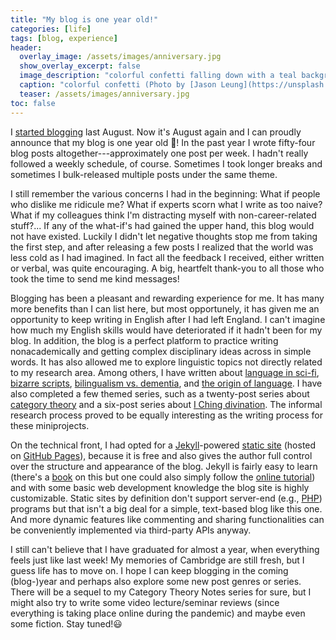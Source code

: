```yaml
---
title: "My blog is one year old!"
categories: [life]
tags: [blog, experience]
header:
  overlay_image: /assets/images/anniversary.jpg
  show_overlay_excerpt: false
  image_description: "colorful confetti falling down with a teal background"
  caption: "colorful confetti (Photo by [Jason Leung](https://unsplash.com/@ninjason?utm_source=unsplash&utm_medium=referral&utm_content=creditCopyText) on [Unsplash](https://unsplash.com/s/photos/anniversary?utm_source=unsplash&utm_medium=referral&utm_content=creditCopyText))"
  teaser: /assets/images/anniversary.jpg
toc: false
---
```


I [started blogging](https://blog.juliosong.com/life/my-first-post/) last August. Now it's August again and I can proudly announce that my blog is one year old 🥳! In the past year I wrote fifty-four blog posts altogether---approximately one post per week. I hadn't really followed a weekly schedule, of course. Sometimes I took longer breaks and sometimes I bulk-released multiple posts under the same theme.

I still remember the various concerns I had in the beginning: What if people who dislike me ridicule me? What if experts scorn what I write as too naive? What if my colleagues think I'm distracting myself with non-career-related stuff?... If any of the what-if's had gained the upper hand, this blog would not have existed. Luckily I didn't let negative thoughts stop me from taking the first step, and after releasing a few posts I realized that the world was less cold as I had imagined. In fact all the feedback I received, either written or verbal, was quite encouraging. A big, heartfelt thank-you to all those who took the time to send me kind messages!

Blogging has been a pleasant and rewarding experience for me. It has many more benefits than I can list here, but most opportunely, it has given me an opportunity to keep writing in English after I had left England. I can't imagine how much my English skills would have deteriorated if it hadn't been for my blog. In addition, the blog is a perfect platform to practice writing nonacademically and getting complex disciplinary ideas across in simple words. It has also allowed me to explore linguistic topics not directly related to my research area. Among others, I have written about [language in sci-fi](https://blog.juliosong.com/linguistics/literature/review/linguistics-in-three-body-part-1/), [bizarre scripts](https://blog.juliosong.com/literature/linguistics/unusual-stories/), [bilingualism vs. dementia](https://blog.juliosong.com/language-learning/linguistics/neuroscience/foreign-languages-contra-alzheimers-part1/), and [the origin of language](https://blog.juliosong.com/linguistics/origin-of-language-part1/). I have also completed a few themed series, such as a twenty-post series about [category theory](https://blog.juliosong.com/linguistics/mathematics/category-theory-notes-1/) and a six-post series about [I Ching divination](https://blog.juliosong.com/linguistics/metaphysics/generative-grammar-of-i-ching-part1/). The informal research process proved to be equally interesting as the writing process for these miniprojects.

On the technical front, I had opted for a [Jekyll](https://en.wikipedia.org/wiki/Jekyll_(software))-powered [static site](https://en.wikipedia.org/wiki/Static_web_page) (hosted on [GitHub Pages](https://docs.github.com/en/github/working-with-github-pages/about-github-pages)), because it is free and also gives the author full control over the structure and appearance of the blog. Jekyll is fairly easy to learn (there's a [book](https://www.apress.com/gp/book/9781484214657) on this but one could also simply follow the [online tutorial](https://jekyllrb.com/docs/)) and with some basic web development knowledge the blog site is highly customizable. Static sites by definition don't support server-end (e.g., [PHP](https://en.wikipedia.org/wiki/PHP)) programs but that isn't a big deal for a simple, text-based blog like this one. And more dynamic features like commenting and sharing functionalities can be conveniently implemented via third-party APIs anyway.

I still can't believe that I have graduated for almost a year, when everything feels just like last week! My memories of Cambridge are still fresh, but I guess life has to move on. I hope I can keep blogging in the coming (blog-)year and perhaps also explore some new post genres or series. There will be a sequel to my Category Theory Notes series for sure, but I might also try to write some video lecture/seminar reviews (since everything is taking place online during the pandemic) and maybe even some fiction. Stay tuned!😃
